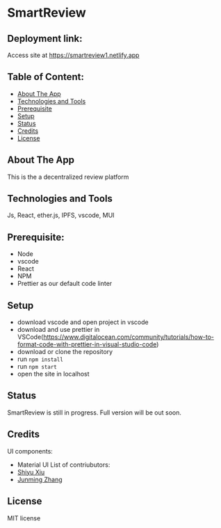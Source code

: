 # SmartReview 

## Deployment link:
Access site at https://smartreview1.netlify.app

## Table of Content:
- [About The App](#about-the-app)
- [Technologies and Tools](#technologies-and-tools)
- [Prerequisite](#prerequisite)
- [Setup](#setup)
- [Status](#status)
- [Credits](#credits)
- [License](#license)

## About The App
This is the a decentralized review platform

## Technologies and Tools
Js, React, ether.js, IPFS, vscode, MUI

## Prerequisite:
- Node
- vscode
- React
- NPM
- Prettier as our default code linter

## Setup
- download vscode and open project in vscode
- download and use prettier in VSCode(https://www.digitalocean.com/community/tutorials/how-to-format-code-with-prettier-in-visual-studio-code)
- download or clone the repository
- run `npm install`
- run `npm start`
- open the site in localhost

## Status
SmartReview is still in progress. Full version will be out soon.

## Credits
UI components:
- Material UI
List of contriubutors:
- [Shiyu Xiu](https://www.linkedin.com/in/shiyu-oliver-xiu-6034771aa/)
- [Junming Zhang](https://www.linkedin.com/in/junming-zhang-41ab6715b/)

## License
MIT license
